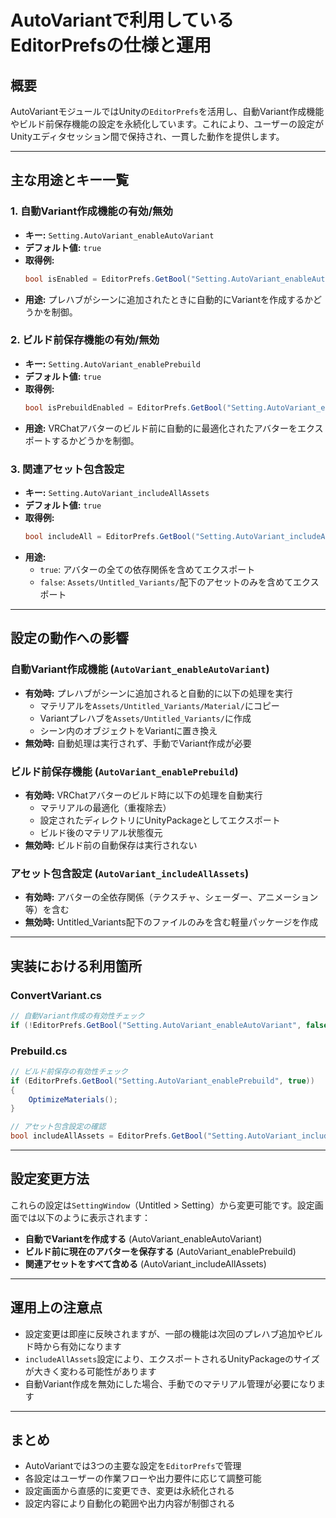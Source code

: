 # AutoVariantで利用しているEditorPrefsの仕様と運用

## 概要
AutoVariantモジュールではUnityの`EditorPrefs`を活用し、自動Variant作成機能やビルド前保存機能の設定を永続化しています。これにより、ユーザーの設定がUnityエディタセッション間で保持され、一貫した動作を提供します。

---

## 主な用途とキー一覧

### 1. 自動Variant作成機能の有効/無効
- **キー:** `Setting.AutoVariant_enableAutoVariant`
- **デフォルト値:** `true`
- **取得例:**
  ```csharp
  bool isEnabled = EditorPrefs.GetBool("Setting.AutoVariant_enableAutoVariant", true);
  ```
- **用途:** プレハブがシーンに追加されたときに自動的にVariantを作成するかどうかを制御。

### 2. ビルド前保存機能の有効/無効
- **キー:** `Setting.AutoVariant_enablePrebuild`
- **デフォルト値:** `true`
- **取得例:**
  ```csharp
  bool isPrebuildEnabled = EditorPrefs.GetBool("Setting.AutoVariant_enablePrebuild", true);
  ```
- **用途:** VRChatアバターのビルド前に自動的に最適化されたアバターをエクスポートするかどうかを制御。

### 3. 関連アセット包含設定
- **キー:** `Setting.AutoVariant_includeAllAssets`
- **デフォルト値:** `true`
- **取得例:**
  ```csharp
  bool includeAll = EditorPrefs.GetBool("Setting.AutoVariant_includeAllAssets", true);
  ```
- **用途:** 
  - `true`: アバターの全ての依存関係を含めてエクスポート
  - `false`: `Assets/Untitled_Variants/`配下のアセットのみを含めてエクスポート

---

## 設定の動作への影響

### 自動Variant作成機能 (`AutoVariant_enableAutoVariant`)
- **有効時:** プレハブがシーンに追加されると自動的に以下の処理を実行
  - マテリアルを`Assets/Untitled_Variants/Material/`にコピー
  - Variantプレハブを`Assets/Untitled_Variants/`に作成
  - シーン内のオブジェクトをVariantに置き換え
- **無効時:** 自動処理は実行されず、手動でVariant作成が必要

### ビルド前保存機能 (`AutoVariant_enablePrebuild`)
- **有効時:** VRChatアバターのビルド時に以下の処理を自動実行
  - マテリアルの最適化（重複除去）
  - 設定されたディレクトリにUnityPackageとしてエクスポート
  - ビルド後のマテリアル状態復元
- **無効時:** ビルド前の自動保存は実行されない

### アセット包含設定 (`AutoVariant_includeAllAssets`)
- **有効時:** アバターの全依存関係（テクスチャ、シェーダー、アニメーション等）を含む
- **無効時:** Untitled_Variants配下のファイルのみを含む軽量パッケージを作成

---

## 実装における利用箇所

### ConvertVariant.cs
```csharp
// 自動Variant作成の有効性チェック
if (!EditorPrefs.GetBool("Setting.AutoVariant_enableAutoVariant", false)) return;
```

### Prebuild.cs
```csharp
// ビルド前保存の有効性チェック
if (EditorPrefs.GetBool("Setting.AutoVariant_enablePrebuild", true))
{
    OptimizeMaterials();
}

// アセット包含設定の確認
bool includeAllAssets = EditorPrefs.GetBool("Setting.AutoVariant_includeAllAssets", true);
```

---

## 設定変更方法
これらの設定は`SettingWindow`（Untitled > Setting）から変更可能です。設定画面では以下のように表示されます：

- **自動でVariantを作成する** (AutoVariant_enableAutoVariant)
- **ビルド前に現在のアバターを保存する** (AutoVariant_enablePrebuild)  
- **関連アセットをすべて含める** (AutoVariant_includeAllAssets)

---

## 運用上の注意点
- 設定変更は即座に反映されますが、一部の機能は次回のプレハブ追加やビルド時から有効になります
- `includeAllAssets`設定により、エクスポートされるUnityPackageのサイズが大きく変わる可能性があります
- 自動Variant作成を無効にした場合、手動でのマテリアル管理が必要になります

---

## まとめ
- AutoVariantでは3つの主要な設定を`EditorPrefs`で管理
- 各設定はユーザーの作業フローや出力要件に応じて調整可能
- 設定画面から直感的に変更でき、変更は永続化される
- 設定内容により自動化の範囲や出力内容が制御される